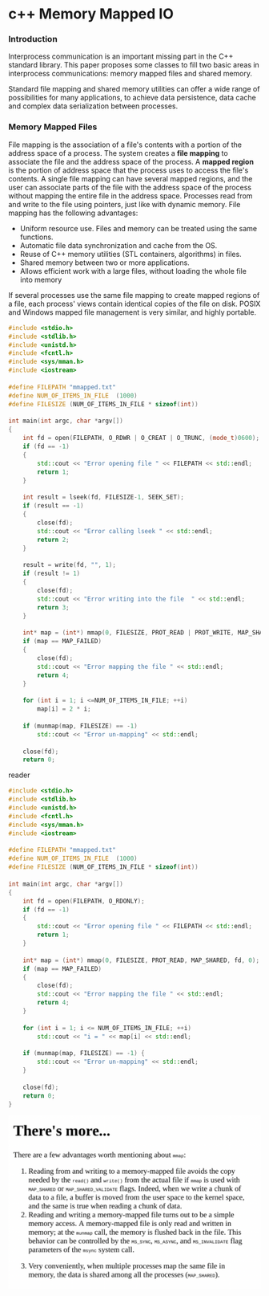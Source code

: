 # c++ Memory Mapped IO

### Introduction

Interprocess communication is an important missing part in the C++ standard library. This paper proposes some classes to fill two basic areas in interprocess communications: memory mapped files and shared memory.

Standard file mapping and shared memory utilities can offer a wide range of possibilities for many applications, to achieve data persistence, data cache and complex data serialization between processes.

### Memory Mapped Files

File mapping is the association of a file's contents with a portion of the address space of a process. The system creates a **file mapping** to associate the file and the address space of the process. A **mapped region** is the portion of address space that the process uses to access the file's contents. A single file mapping can have several mapped regions, and the user can associate parts of the file with the address space of the process without mapping the entire file in the address space. Processes read from and write to the file using pointers, just like with dynamic memory. File mapping has the following advantages:

* Uniform resource use. Files and memory can be treated using the same functions.
* Automatic file data synchronization and cache from the OS.
* Reuse of C++ memory utilities \(STL containers, algorithms\) in files.
* Shared memory between two or more applications.
* Allows efficient work with a large files, without loading the whole file into memory

If several processes use the same file mapping to create mapped regions of a file, each process' views contain identical copies of the file on disk. POSIX and Windows mapped file management is very similar, and highly portable.



```cpp
#include <stdio.h>
#include <stdlib.h>
#include <unistd.h>
#include <fcntl.h>
#include <sys/mman.h>
#include <iostream>

#define FILEPATH "mmapped.txt"
#define NUM_OF_ITEMS_IN_FILE  (1000)
#define FILESIZE (NUM_OF_ITEMS_IN_FILE * sizeof(int))

int main(int argc, char *argv[])
{
    int fd = open(FILEPATH, O_RDWR | O_CREAT | O_TRUNC, (mode_t)0600);
    if (fd == -1)
    {
        std::cout << "Error opening file " << FILEPATH << std::endl;
        return 1;
    }

    int result = lseek(fd, FILESIZE-1, SEEK_SET);
    if (result == -1)
    {
        close(fd);
        std::cout << "Error calling lseek " << std::endl;
        return 2;
    }

    result = write(fd, "", 1);
    if (result != 1)
    {
        close(fd);
        std::cout << "Error writing into the file  " << std::endl;
        return 3;
    }

    int* map = (int*) mmap(0, FILESIZE, PROT_READ | PROT_WRITE, MAP_SHARED, fd, 0);
    if (map == MAP_FAILED)
    {
        close(fd);
        std::cout << "Error mapping the file " << std::endl;
        return 4;
    }

    for (int i = 1; i <=NUM_OF_ITEMS_IN_FILE; ++i)
        map[i] = 2 * i;

    if (munmap(map, FILESIZE) == -1)
        std::cout << "Error un-mapping" << std::endl;

    close(fd);
    return 0;
```

reader

```cpp
#include <stdio.h>
#include <stdlib.h>
#include <unistd.h>
#include <fcntl.h>
#include <sys/mman.h>
#include <iostream>

#define FILEPATH "mmapped.txt"
#define NUM_OF_ITEMS_IN_FILE  (1000)
#define FILESIZE (NUM_OF_ITEMS_IN_FILE * sizeof(int))

int main(int argc, char *argv[])
{
    int fd = open(FILEPATH, O_RDONLY);
    if (fd == -1)
    {
        std::cout << "Error opening file " << FILEPATH << std::endl;
        return 1;
    }

    int* map = (int*) mmap(0, FILESIZE, PROT_READ, MAP_SHARED, fd, 0);
    if (map == MAP_FAILED)
    {
        close(fd);
        std::cout << "Error mapping the file " << std::endl;
        return 4;
    }

    for (int i = 1; i <= NUM_OF_ITEMS_IN_FILE; ++i)
        std::cout << "i = " << map[i] << std::endl;

    if (munmap(map, FILESIZE) == -1) {
        std::cout << "Error un-mapping" << std::endl;
    }

    close(fd);
    return 0;
}
```

![](../.gitbook/assets/image%20%28203%29.png)

